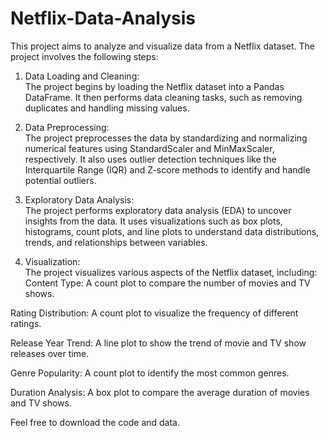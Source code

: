 # Netflix-Data-Analysis
This project aims to analyze and visualize data from a Netflix dataset. The project involves the following steps:<br>

1. Data Loading and Cleaning:<br> The project begins by loading the Netflix dataset into a Pandas DataFrame. It then performs data cleaning tasks, such as removing duplicates and handling missing values.<br>

2. Data Preprocessing:<br> The project preprocesses the data by standardizing and normalizing numerical features using StandardScaler and MinMaxScaler, respectively. It also uses outlier detection techniques like the Interquartile Range (IQR) and Z-score methods to identify and handle potential outliers.<br>

3. Exploratory Data Analysis:<br> The project performs exploratory data analysis (EDA) to uncover insights from the data. It uses visualizations such as box plots, histograms, count plots, and line plots to understand data distributions, trends, and relationships between variables.<br>

4. Visualization:<br> The project visualizes various aspects of the Netflix dataset, including:<br>
Content Type: A count plot to compare the number of movies and TV shows.<br>

Rating Distribution: A count plot to visualize the frequency of different ratings.<br>

Release Year Trend: A line plot to show the trend of movie and TV show releases over time.<br>

Genre Popularity: A count plot to identify the most common genres.<br>

Duration Analysis: A box plot to compare the average duration of movies and TV shows.

Feel free to download the code and data.
